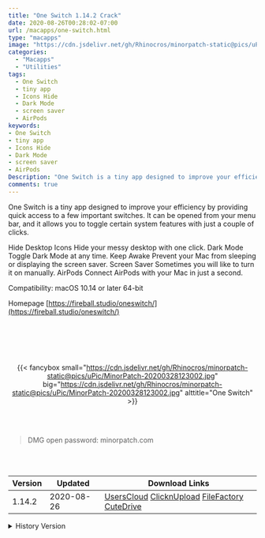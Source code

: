 ```yaml
---
title: "One Switch 1.14.2 Crack"
date: 2020-08-26T00:28:02-07:00
url: /macapps/one-switch.html
type: "macapps"
image: "https://cdn.jsdelivr.net/gh/Rhinocros/minorpatch-static@pics/uPic/P8ehum.png"
categories:
  - "Macapps"
  - "Utilities"
tags:
  - One Switch
  - tiny app
  - Icons Hide
  - Dark Mode
  - screen saver
  - AirPods
keywords:
- One Switch
- tiny app
- Icons Hide
- Dark Mode
- screen saver
- AirPods
Description: "One Switch is a tiny app designed to improve your efficiency by providing quick access to a few important switches"
comments: true
---
```


One Switch is a tiny app designed to improve your efficiency by providing quick access to a few important switches. It can be opened from your menu bar, and it allows you to toggle certain system features with just a couple of clicks.

Hide Desktop Icons Hide your messy desktop with one click. Dark Mode Toggle Dark Mode at any time. Keep Awake Prevent your Mac from sleeping or displaying the screen saver. Screen Saver Sometimes you will like to turn it on manually. AirPods Connect AirPods with your Mac in just a second.

Compatibility: macOS 10.14 or later 64-bit

Homepage [https://fireball.studio/oneswitch/](https://fireball.studio/oneswitch/)

<br/>
<br/>
<script async src="https://pagead2.googlesyndication.com/pagead/js/adsbygoogle.js"></script>
<ins class="adsbygoogle"
     style="display:block; text-align:center;"
     data-ad-layout="in-article"
     data-ad-format="fluid"
     data-ad-client="ca-pub-8746275014476192"
     data-ad-slot="5144997159"></ins>
<script>
     (adsbygoogle = window.adsbygoogle || []).push({});
</script>
<br/>
<br/>


<center>

{{< fancybox small="https://cdn.jsdelivr.net/gh/Rhinocros/minorpatch-static@pics/uPic/MinorPatch-20200328123002.jpg" big="https://cdn.jsdelivr.net/gh/Rhinocros/minorpatch-static@pics/uPic/MinorPatch-20200328123002.jpg" alttitle="One Switch" >}}

</center>

<br/>
<br/>


> DMG open password: minorpatch.com

<br/>

<br/>
<div id="history_version" class="history_version">

| Version | Updated | Download Links |
| ---- | ---- | ---- |
| 1.14.2 | 2020-08-26 | [UsersCloud](https://ouo.io/WEHWH8)   [ClicknUpload](https://ouo.io/l7gpAex)   [FileFactory](https://ouo.io/xgIkPj)   [CuteDrive](https://ouo.io/wTXABMI) |
<details>
<summary>History Version</summary>

| Version | Updated | Download Links |
| ---- | ---- | ---- |
| 1.13 | 2020-08-12 | [UsersCloud](https://ouo.io/gB74cw)   [ClicknUpload](https://ouo.io/b5vU6)   [FileFactory](https://ouo.io/9B9hfm)   [CuteDrive](https://ouo.io/Ga0Z8q) |
| 1.12 | 2020-04-21 | [UsersCloud](https://ouo.io/u2IVbXs)   [ClicknUpload](https://ouo.io/60wuVk)   [FileFactory](https://ouo.io/60wuVk)   [CuteDrive](https://ouo.io/i31YFx) |
| 1.11 | 2020-04-13 | [UsersCloud](https://ouo.io/71Gpsu)   [ClicknUpload](https://ouo.io/FbdTUa)   [FileFactory](https://ouo.io/wReo4iq)   [CuteDrive](https://ouo.io/GeD9VM) |
| 1.10 | 2020-03-28 | [UsersCloud](https://ouo.io/JHzSCD)   [ClicknUpload](https://ouo.io/xJ0Nco)   [FileFactory](https://ouo.io/27oysM)   [CuteDrive](https://ouo.io/385EyN) |
</details>

</div>
